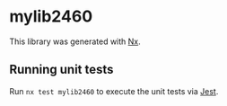 # mylib2460

This library was generated with [Nx](https://nx.dev).

## Running unit tests

Run `nx test mylib2460` to execute the unit tests via [Jest](https://jestjs.io).
